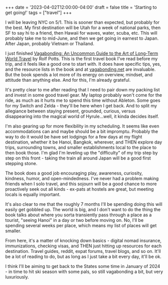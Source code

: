 +++
date = '2023-04-02T12:00:00-04:00'
draft = false
title = 'Starting to get going!'
tags = ["travel"]
+++

I will be leaving NYC on 5/1. This is sooner than expected, but probably for the best. My first destination will be Utah for a week of national parks, then SF to say hi to a friend, then Hawaii for waves, water, scuba, etc. This will probably take me to mid-June, and then we get going in earnest to Japan. After Japan, probably Vietnam or Thailand.

I just finished [Vagabonding: An Uncommon Guide to the Art of Long-Term World Travel](https://vagabonding.net/) by Rolf Potts. This is the first travel book I've read before my trip, and it feels like a good one to start with. It does have specific tips, yes, and the resource lists in the book and at [vagabonding.net](https://vagabonding.net/resources/) are invaluable. But the book spends a lot more of its energy on overview, mindset, and attitude than anything else. And for this, I'm already grateful.

It's pretty clear to me after reading that I need to pair down my packing list and invest in some good travel gear. My laptop probably won't come for the ride, as much as it hurts me to spend this time without Ableton. Some goes for my Switch and Zelda - they'll be here when I get back. And to split my allegiance between staying present, grounded, curious, versus disappearing into the magical world of Hyrule...well, it kinda decides itself.

I'm also gearing up for more flexibility in my scheduling. It seems like even accommodations can and maybe should be a bit impromptu. Probably the way to do it would be have set lodgings for a few days at my flight destination, whether it be Hanoi, Bangkok, wherever, and THEN explore day trips, surrounding towns, and smaller establishments local to the place to then book those. I'm glad I'm leveling up the "difficulty" of my trip step by step on this front - taking the train all around Japan will be a good first stepping stone.

The book does a good job encouraging play, awareness, curiosity, kindness, humor, and open-mindedness. I've never had a problem making friends when I solo travel, and this sojourn will be a good chance to more proactively seek out all kinds - ex-pats at hostels are great, but meeting locals is equally important.

It's also clear to me that the roughly 7 months I'll be spending doing this will easily get gobbled up. The world is big, and I don't want to do the thing the book talks about where you sorta transiently pass through a place as a tourist, "seeing Hanoi" in a day or two before moving on. No, I'll be spending several weeks per place, which means my list of places will get smaller.

From here, it's a matter of knocking down basics - digital nomad insurance, immunizations, checking visas, and THEN just hitting up resources for each destination. Travel guides, reddit, expat forums, travel blogs, and so on. It'll be a lot of reading to do, but as long as I just take a bit every day, it'll be ok.

I think I'll be aiming to get back to the States some time in January of 2024 - in time to hit ski season with some pals, so still vagabonding a bit, but very luxuriously.